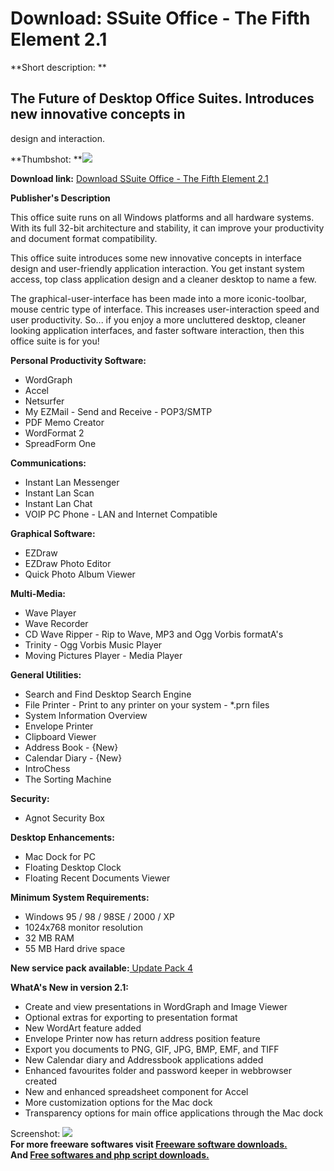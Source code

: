 # Download: SSuite Office - The Fifth Element 2.1

**Short description: **

## The Future of Desktop Office Suites. Introduces new innovative concepts in
design and interaction.

  
**Thumbshot: **![](http://www.freewarefiles.com/screenshot/ssuite5ele_md.jpg)   
  
**Download link:** [Download SSuite Office - The Fifth Element 2.1](http://freesoftwares.boysofts.com/SSuite-Office---The-Fifth-Element_program_39083.html)  
  

**Publisher's Description**  
  

This office suite runs on all Windows platforms and all hardware systems. With
its full 32-bit architecture and stability, it can improve your productivity
and document format compatibility.

This office suite introduces some new innovative concepts in interface design
and user-friendly application interaction. You get instant system access, top
class application design and a cleaner desktop to name a few.

The graphical-user-interface has been made into a more iconic-toolbar, mouse
centric type of interface. This increases user-interaction speed and user
productivity. So... if you enjoy a more uncluttered desktop, cleaner looking
application interfaces, and faster software interaction, then this office
suite is for you!

**Personal Productivity Software:**

  * WordGraph 
  * Accel 
  * Netsurfer 
  * My EZMail - Send and Receive - POP3/SMTP 
  * PDF Memo Creator 
  * WordFormat 2 
  * SpreadForm One 

**Communications:**

  * Instant Lan Messenger 
  * Instant Lan Scan 
  * Instant Lan Chat 
  * VOIP PC Phone - LAN and Internet Compatible 

**Graphical Software:**

  * EZDraw 
  * EZDraw Photo Editor 
  * Quick Photo Album Viewer 

**Multi-Media:**

  * Wave Player 
  * Wave Recorder 
  * CD Wave Ripper - Rip to Wave, MP3 and Ogg Vorbis formatA's 
  * Trinity - Ogg Vorbis Music Player 
  * Moving Pictures Player - Media Player 

**General Utilities:**

  * Search and Find Desktop Search Engine 
  * File Printer - Print to any printer on your system - *.prn files 
  * System Information Overview 
  * Envelope Printer 
  * Clipboard Viewer 
  * Address Book - {New} 
  * Calendar Diary - {New} 
  * IntroChess 
  * The Sorting Machine 

**Security:**

  * Agnot Security Box 

**Desktop Enhancements:**

  * Mac Dock for PC 
  * Floating Desktop Clock 
  * Floating Recent Documents Viewer 

**Minimum System Requirements:**

  * Windows 95 / 98 / 98SE / 2000 / XP 
  * 1024x768 monitor resolution 
  * 32 MB RAM 
  * 55 MB Hard drive space 

**New service pack available:**[ Update Pack 4](http://ssuite5element.webs.com/SSuiteOffice/Excalibur_Beta_Update_4.zip)

**WhatA's New in version 2.1:**

  * Create and view presentations in WordGraph and Image Viewer 
  * Optional extras for exporting to presentation format 
  * New WordArt feature added 
  * Envelope Printer now has return address position feature 
  * Export you documents to PNG, GIF, JPG, BMP, EMF, and TIFF 
  * New Calendar diary and Addressbook applications added 
  * Enhanced favourites folder and password keeper in webbrowser created 
  * New and enhanced spreadsheet component for Accel 
  * More customization options for the Mac dock 
  * Transparency options for main office applications through the Mac dock 

  
  
Screenshot: ![](http://www.freewarefiles.com/screenshot/ssuite5ele.jpg)  
**For more freeware softwares visit [Freeware software downloads.](http://freesoftwares.boysofts.com/)**   
**And [Free softwares and php script downloads.](http://www.boysofts.com/)**

